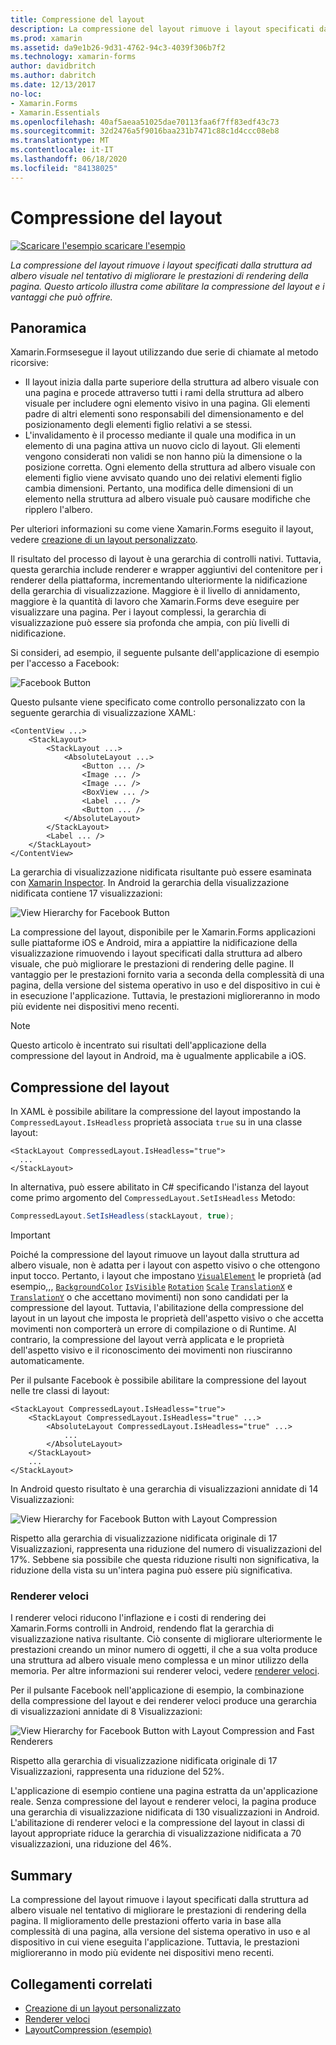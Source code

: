```yaml
---
title: Compressione del layout
description: La compressione del layout rimuove i layout specificati dalla struttura ad albero visuale nel tentativo di migliorare le prestazioni di rendering della pagina. Questo articolo illustra come abilitare la compressione del layout e i vantaggi che può offrire.
ms.prod: xamarin
ms.assetid: da9e1b26-9d31-4762-94c3-4039f306b7f2
ms.technology: xamarin-forms
author: davidbritch
ms.author: dabritch
ms.date: 12/13/2017
no-loc:
- Xamarin.Forms
- Xamarin.Essentials
ms.openlocfilehash: 40af5aeaa51025dae70113faa6f7ff83edf43c73
ms.sourcegitcommit: 32d2476a5f9016baa231b7471c88c1d4ccc08eb8
ms.translationtype: MT
ms.contentlocale: it-IT
ms.lasthandoff: 06/18/2020
ms.locfileid: "84138025"
---
```

# <a name="layout-compression"></a>Compressione del layout

[![Scaricare ](~/media/shared/download.png) l'esempio scaricare l'esempio](https://docs.microsoft.com/samples/xamarin/xamarin-forms-samples/userinterface-layoutcompression)

_La compressione del layout rimuove i layout specificati dalla struttura ad albero visuale nel tentativo di migliorare le prestazioni di rendering della pagina. Questo articolo illustra come abilitare la compressione del layout e i vantaggi che può offrire._

## <a name="overview"></a>Panoramica

Xamarin.Formsesegue il layout utilizzando due serie di chiamate al metodo ricorsive:

- Il layout inizia dalla parte superiore della struttura ad albero visuale con una pagina e procede attraverso tutti i rami della struttura ad albero visuale per includere ogni elemento visivo in una pagina. Gli elementi padre di altri elementi sono responsabili del dimensionamento e del posizionamento degli elementi figlio relativi a se stessi.
- L'invalidamento è il processo mediante il quale una modifica in un elemento di una pagina attiva un nuovo ciclo di layout. Gli elementi vengono considerati non validi se non hanno più la dimensione o la posizione corretta. Ogni elemento della struttura ad albero visuale con elementi figlio viene avvisato quando uno dei relativi elementi figlio cambia dimensioni. Pertanto, una modifica delle dimensioni di un elemento nella struttura ad albero visuale può causare modifiche che ripplero l'albero.

Per ulteriori informazioni su come viene Xamarin.Forms eseguito il layout, vedere [creazione di un layout personalizzato](~/xamarin-forms/user-interface/layouts/custom.md).

Il risultato del processo di layout è una gerarchia di controlli nativi. Tuttavia, questa gerarchia include renderer e wrapper aggiuntivi del contenitore per i renderer della piattaforma, incrementando ulteriormente la nidificazione della gerarchia di visualizzazione. Maggiore è il livello di annidamento, maggiore è la quantità di lavoro che Xamarin.Forms deve eseguire per visualizzare una pagina. Per i layout complessi, la gerarchia di visualizzazione può essere sia profonda che ampia, con più livelli di nidificazione.

Si consideri, ad esempio, il seguente pulsante dell'applicazione di esempio per l'accesso a Facebook:

![](layout-compression-images/facebook-button.png "Facebook Button")

Questo pulsante viene specificato come controllo personalizzato con la seguente gerarchia di visualizzazione XAML:

```xaml
<ContentView ...>
    <StackLayout>
        <StackLayout ...>
            <AbsoluteLayout ...>
                <Button ... />    
                <Image ... />
                <Image ... />
                <BoxView ... />
                <Label ... />
                <Button ... />
            </AbsoluteLayout>
        </StackLayout>
        <Label ... />
    </StackLayout>    
</ContentView>
```

La gerarchia di visualizzazione nidificata risultante può essere esaminata con [Xamarin Inspector](~/tools/inspector/index.md). In Android la gerarchia della visualizzazione nidificata contiene 17 visualizzazioni:

![](layout-compression-images/no-compression.png "View Hierarchy for Facebook Button")

La compressione del layout, disponibile per le Xamarin.Forms applicazioni sulle piattaforme iOS e Android, mira a appiattire la nidificazione della visualizzazione rimuovendo i layout specificati dalla struttura ad albero visuale, che può migliorare le prestazioni di rendering delle pagine. Il vantaggio per le prestazioni fornito varia a seconda della complessità di una pagina, della versione del sistema operativo in uso e del dispositivo in cui è in esecuzione l'applicazione. Tuttavia, le prestazioni miglioreranno in modo più evidente nei dispositivi meno recenti.

> [!NOTE]
> Questo articolo è incentrato sui risultati dell'applicazione della compressione del layout in Android, ma è ugualmente applicabile a iOS.

## <a name="layout-compression"></a>Compressione del layout

In XAML è possibile abilitare la compressione del layout impostando la `CompressedLayout.IsHeadless` proprietà associata `true` su in una classe layout:

```xaml
<StackLayout CompressedLayout.IsHeadless="true">
  ...
</StackLayout>   
```

In alternativa, può essere abilitato in C# specificando l'istanza del layout come primo argomento del `CompressedLayout.SetIsHeadless` Metodo:

```csharp
CompressedLayout.SetIsHeadless(stackLayout, true);
```

> [!IMPORTANT]
> Poiché la compressione del layout rimuove un layout dalla struttura ad albero visuale, non è adatta per i layout con aspetto visivo o che ottengono input tocco. Pertanto, i layout che impostano [`VisualElement`](xref:Xamarin.Forms.VisualElement) le proprietà (ad esempio,,, [`BackgroundColor`](xref:Xamarin.Forms.VisualElement.BackgroundColor) [`IsVisible`](xref:Xamarin.Forms.VisualElement.IsVisible) [`Rotation`](xref:Xamarin.Forms.VisualElement.Rotation) [`Scale`](xref:Xamarin.Forms.VisualElement.Scale) [`TranslationX`](xref:Xamarin.Forms.VisualElement.TranslationX) e [`TranslationY`](xref:Xamarin.Forms.VisualElement.TranslationY) o che accettano movimenti) non sono candidati per la compressione del layout. Tuttavia, l'abilitazione della compressione del layout in un layout che imposta le proprietà dell'aspetto visivo o che accetta movimenti non comporterà un errore di compilazione o di Runtime. Al contrario, la compressione del layout verrà applicata e le proprietà dell'aspetto visivo e il riconoscimento dei movimenti non riusciranno automaticamente.

Per il pulsante Facebook è possibile abilitare la compressione del layout nelle tre classi di layout:

```xaml
<StackLayout CompressedLayout.IsHeadless="true">
    <StackLayout CompressedLayout.IsHeadless="true" ...>
        <AbsoluteLayout CompressedLayout.IsHeadless="true" ...>
            ...
        </AbsoluteLayout>
    </StackLayout>
    ...
</StackLayout>  
```

In Android questo risultato è una gerarchia di visualizzazioni annidate di 14 Visualizzazioni:

![](layout-compression-images/layout-compression.png "View Hierarchy for Facebook Button with Layout Compression")

Rispetto alla gerarchia di visualizzazione nidificata originale di 17 Visualizzazioni, rappresenta una riduzione del numero di visualizzazioni del 17%. Sebbene sia possibile che questa riduzione risulti non significativa, la riduzione della vista su un'intera pagina può essere più significativa.

### <a name="fast-renderers"></a>Renderer veloci

I renderer veloci riducono l'inflazione e i costi di rendering dei Xamarin.Forms controlli in Android, rendendo flat la gerarchia di visualizzazione nativa risultante. Ciò consente di migliorare ulteriormente le prestazioni creando un minor numero di oggetti, il che a sua volta produce una struttura ad albero visuale meno complessa e un minor utilizzo della memoria. Per altre informazioni sui renderer veloci, vedere [renderer veloci](~/xamarin-forms/internals/fast-renderers.md).

Per il pulsante Facebook nell'applicazione di esempio, la combinazione della compressione del layout e dei renderer veloci produce una gerarchia di visualizzazioni annidate di 8 Visualizzazioni:

![](layout-compression-images/layout-compression-with-fast-renderers.png "View Hierarchy for Facebook Button with Layout Compression and Fast Renderers")

Rispetto alla gerarchia di visualizzazione nidificata originale di 17 Visualizzazioni, rappresenta una riduzione del 52%.

L'applicazione di esempio contiene una pagina estratta da un'applicazione reale. Senza compressione del layout e renderer veloci, la pagina produce una gerarchia di visualizzazione nidificata di 130 visualizzazioni in Android. L'abilitazione di renderer veloci e la compressione del layout in classi di layout appropriate riduce la gerarchia di visualizzazione nidificata a 70 visualizzazioni, una riduzione del 46%.

## <a name="summary"></a>Summary

La compressione del layout rimuove i layout specificati dalla struttura ad albero visuale nel tentativo di migliorare le prestazioni di rendering della pagina. Il miglioramento delle prestazioni offerto varia in base alla complessità di una pagina, alla versione del sistema operativo in uso e al dispositivo in cui viene eseguita l'applicazione. Tuttavia, le prestazioni miglioreranno in modo più evidente nei dispositivi meno recenti.

## <a name="related-links"></a>Collegamenti correlati

- [Creazione di un layout personalizzato](~/xamarin-forms/user-interface/layouts/custom.md)
- [Renderer veloci](~/xamarin-forms/internals/fast-renderers.md)
- [LayoutCompression (esempio)](https://docs.microsoft.com/samples/xamarin/xamarin-forms-samples/userinterface-layoutcompression)
